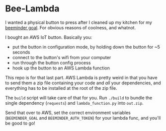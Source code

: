 # Bee-Lambda

I wanted a physical button to press after I cleaned up my kitchen for my [beeminder goal](http://beeminder.com/jds02006/clean-counters). For obvious
reasons of coolness, and whatnot.

I bought an AWS IoT button. Basically you:

- put the button in configuration mode, by holding down the button for ~5 seconds
- connect to the button's wifi from your computer
- run through the button config process
- hook up the button to an AWS Lambda function

This repo is for that last part. AWS Lambda is pretty weird in that you have to send them a zip file containing your code
and *all* your dependencies, and everything has to be installed at the root of the zip file.

The `build` script will take care of that for you. Run `./build` to bundle the single dependency (`requests`) and `lambda_function.py` into `out.zip`.

Send that over to AWS, set the correct environment variables (`BEEMINDER_GOAL` and `BEEMINDER_AUTH_TOKEN`) for your lambda func, and you'll be good to go!
